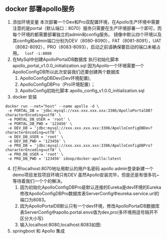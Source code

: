 ## docker 部署apollo服务
1. 添加环境变量
   本次部署一个Dev和Pro双配置环境，在Apollo生产环境中需要注意的是portal（默认端口：8070）服务只需要在生产环境部署一个即可，而每个环境的都需要部署独立的admin和config服务。 
   镜像中默认四个环境以及其config和admin端口分别为DEV（8080-8090），FAT（8081-8091），UAT（8082-8092），PRO（8083-8093），启动之前请确保要启动的端口未被占用。
  ``` lsof -i:8080```
2. 在MySql中创建ApolloPortalDB数据库
 执行初始化脚本 apollo_portal_v1.0.0_initialization.sql
   因为Apollo一个环境需要一个ApolloConfigDB所以此次安装我们还要创建两个数据库
   1. ApolloConfigDBDev(Dev环境配置),
   2. ApolloConfigDBPro（Pro环境配置）；
   3. ApolloConfig初始化脚本 apollo_config_v1.0.0_initialization.sql
3. docker 安装
```docker
docker run --net="host" --name apollo -d \ 
 -e PORTAL_DB = 'jdbc:mysql://xxx.xxx.xxx.xxx:3306/ApolloPortalDB?characterEncoding=utf8' \
 -e PORTAL_DB_USER = 'root' \
 -e PORTAL_DB_PWD = '123456' \
 -e DEV_DB = 'jdbc:mysql://xxx.xxx.xxx.xxx:3306/ApolloConfigDBDev?characterEncoding=utf8' \
 -e DEV_DB_USER = 'root' \
 -e DEV_DB_PWD = '123456' \
 -e PRO_DB = 'jdbc:mysql://xxx.xxx.xxx.xxx:3306/ApolloConfigDBPro?characterEncoding=utf8' \
 -e PRO_DB_USER = 'root' \
 -e PRO_DB_PWD = '123456' idoop/docker-apollo:latest
```
4. 打开localhost:8070地址用默认的用户名密码 apollo admin登录新建一个demo项目发现项目环境只有DEV
虽然Apollo安装完毕，但是还是有很多坑~等待着我们一个个的解决。
    1. 因为初始化ApolloConfigDBPro是默认连接的Eureka是dev环境的Eureka修改ApolloConfigDBPro数据库表ServerConfig中eureka.service.url的端口为8083。
    2. 因为ApolloPortalDB默认只有一个dev环境，修改ApolloPortalDB数据库表ServerConfig中apollo.portal.envs值为dev,pro(多环境用逗号隔开不区分大小写)
    3. 输入localhost:8080,localhost:8083如图:
5. springboot 和 Apollo 集成


